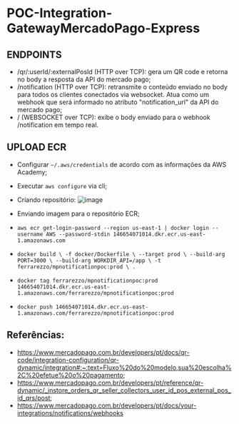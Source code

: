 # POC-Integration-GatewayMercadoPago-Express

## ENDPOINTS
- /qr/:userId/:externalPosId (HTTP over TCP): gera um QR code e retorna no body a resposta da API do mercado pago;
- /notification (HTTP over TCP): retransmite o conteúdo enviado no body para todos os clientes conectados via websocket. Atua como um webhook que será informado no atributo "notification_url" da API do mercado pago;
- / (WEBSOCKET over TCP): exibe o body enviado para o webhook /notification em tempo real.

## UPLOAD ECR

- Configurar ``~/.aws/credentials`` de acordo com as informações da AWS Academy;
  
- Executar ``aws configure`` via cli;

- Criando repositório:
![image](https://github.com/user-attachments/assets/a1d36968-4a22-49c5-94e4-9c7cd61923f7)

- Enviando imagem para o repositório ECR;

- ``aws ecr get-login-password --region us-east-1 | docker login --username AWS --password-stdin 146654071014.dkr.ecr.us-east-1.amazonaws.com``
- ``docker build \
  -f docker/Dockerfile \
  --target prod \
  --build-arg PORT=3000 \
  --build-arg WORKDIR_API=/app \
  -t ferrarezzo/mpnotificationpoc:prod \
  .``
- ``docker tag ferrarezzo/mpnotificationpoc:prod 146654071014.dkr.ecr.us-east-1.amazonaws.com/ferrarezzo/mpnotificationpoc:prod``
- ``docker push 146654071014.dkr.ecr.us-east-1.amazonaws.com/ferrarezzo/mpnotificationpoc:prod``




## Referências:
- https://www.mercadopago.com.br/developers/pt/docs/qr-code/integration-configuration/qr-dynamic/integration#:~:text=Fluxo%20do%20modelo,sua%20escolha%2C%20efetue%20o%20pagamento;
- https://www.mercadopago.com.br/developers/pt/reference/qr-dynamic/_instore_orders_qr_seller_collectors_user_id_pos_external_pos_id_qrs/post;
- https://www.mercadopago.com.br/developers/pt/docs/your-integrations/notifications/webhooks

